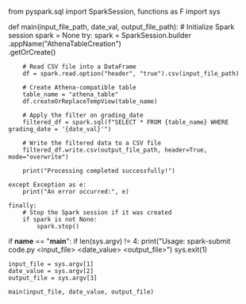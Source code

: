 from pyspark.sql import SparkSession, functions as F
import sys

def main(input_file_path, date_val, output_file_path):
    # Initialize Spark session
    spark = None
    try:
        spark = SparkSession.builder \
            .appName("AthenaTableCreation") \
            .getOrCreate()

        # Read CSV file into a DataFrame
        df = spark.read.option("header", "true").csv(input_file_path)

        # Create Athena-compatible table
        table_name = "athena_table"
        df.createOrReplaceTempView(table_name)

        # Apply the filter on grading_date
        filtered_df = spark.sql(f"SELECT * FROM {table_name} WHERE grading_date = '{date_val}'")

        # Write the filtered data to a CSV file
        filtered_df.write.csv(output_file_path, header=True, mode="overwrite")

        print("Processing completed successfully!")

    except Exception as e:
        print("An error occurred:", e)
    
    finally:
        # Stop the Spark session if it was created
        if spark is not None:
            spark.stop()

if __name__ == "__main__":
    if len(sys.argv) != 4:
        print("Usage: spark-submit code.py <input_file> <date_value> <output_file>")
        sys.exit(1)
    
    input_file = sys.argv[1]
    date_value = sys.argv[2]
    output_file = sys.argv[3]

    main(input_file, date_value, output_file)

